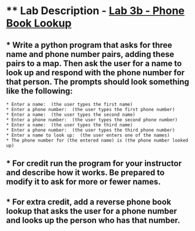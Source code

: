 # ** Lab Description - [Lab 3b - Phone Book Lookup](https://btc.instructure.com/courses/1997047/assignments/20426459)

## * Write a python program that asks for three name and phone number pairs, adding these pairs to a map.  Then ask the user for a name to look up and respond with the phone number for that person.  The prompts should look something like the following:
    * Enter a name:  (the user types the first name)
    * Enter a phone number:  (the user types the first phone number)
    * Enter a name:  (the user types the second name)
    * Enter a phone number:  (the user types the second phone number)
    * Enter a name:  (the user types the third name)
    * Enter a phone number:  (the user types the third phone number)
    * Enter a name to look up:  (the user enters one of the names)
    * The phone number for (the entered name) is (the phone number looked up)

## * For credit run the program for your instructor and describe how it works.  Be prepared to modify it to ask for more or fewer names.

## * For extra credit, add a reverse phone book lookup that asks the user for a phone number and looks up the person who has that number.
